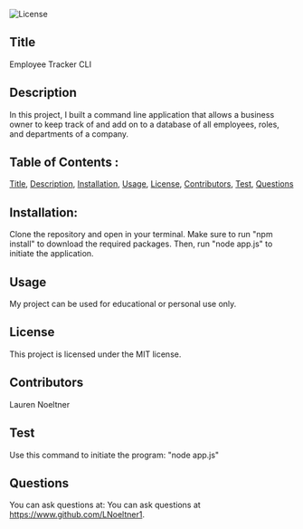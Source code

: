 ![License](https://img.shields.io/badge/License-MIT-red)

## Title

Employee Tracker CLI

## Description

In this project, I built a command line application that allows a business owner to keep track of and add on to a database of all employees, roles, and departments of a company.

## Table of Contents :

[Title](#Title),
[Description](#Description),
[Installation](#Installation),
[Usage](#Usage),
[License](#License),
[Contributors](#Contributors),
[Test](#Test),
[Questions](#Questions)

## Installation:

Clone the repository and open in your terminal. Make sure to run "npm install" to download the required
packages. Then, run "node app.js" to initiate the application.

## Usage

My project can be used for educational or personal use only.

## License

This project is licensed under the MIT license.

## Contributors

Lauren Noeltner

## Test

Use this command to initiate the program: "node app.js"

## Questions

You can ask questions at: You can ask questions at https://www.github.com/LNoeltner1.
